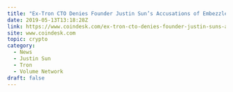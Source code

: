 ```yaml
---
title: "Ex-Tron CTO Denies Founder Justin Sun’s Accusations of Embezzlement, Bribery"
date: 2019-05-13T13:18:28Z
link: https://www.coindesk.com/ex-tron-cto-denies-founder-justin-suns-accusations-of-embezzlement-bribery?utm_medium=RSS&utm_source=hune
site: www.coindesk.com
topic: crypto
category:
  - News
  - Justin Sun
  - Tron
  - Volume Network
draft: false
---
```

